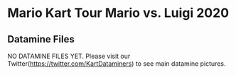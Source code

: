 # Mario Kart Tour Mario vs. Luigi 2020
## Datamine Files
NO DATAMINE FILES YET.
Please visit our Twitter(https://twitter.com/KartDataminers) to see main datamine pictures.
